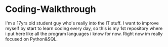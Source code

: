 # Coding-Walkthrough
I'm a 17yrs old student guy who's really into the IT stuff. I want to improve myself by start to learn coding every day, so this is my 1st repository where i put here like all the program languages i know for now. Right now im really focused on Python&SQL.  
